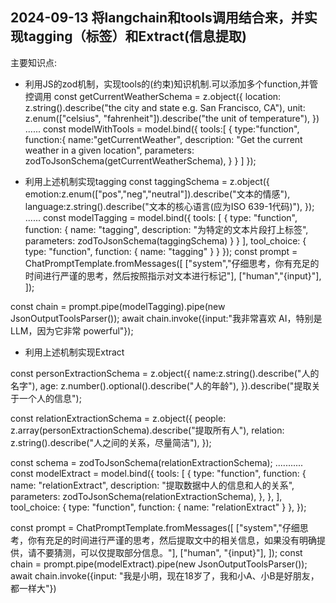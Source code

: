 ## 2024-09-13 将langchain和tools调用结合来，并实现tagging（标签）和Extract(信息提取)
主要知识点:
* 利用JS的zod机制，实现tools的(约束)知识机制.可以添加多个function,并管控调用
const getCurrentWeatherSchema = z.object({
    location: z.string().describe("the city and state e.g. San Francisco, CA"),
    unit: z.enum(["celsius", "fahrenheit"]).describe("the unit of temperature"),
})
......
const modelWithTools = model.bind({
    tools:[
        {
            type:"function",
            function:{
                name:"getCurrentWeather",
                description: "Get the current weather in a given location",
                parameters: zodToJsonSchema(getCurrentWeatherSchema),
            }
        }
    ]
});

* 利用上述机制实现tagging
const taggingSchema = z.object({
    emotion:z.enum(["pos","neg","neutral"]).describe("文本的情感"),
    language:z.string().describe("文本的核心语言(应为ISO 639-1代码)"),
});
......
const modelTagging = model.bind({
    tools: [
        {
            type: "function",
            function: {
                name: "tagging",
                description: "为特定的文本片段打上标签",
                parameters: zodToJsonSchema(taggingSchema)
            }
        }
    ],
    tool_choice: {
        type: "function",
        function: {
            name: "tagging"
        }
    }
});
const prompt = ChatPromptTemplate.fromMessages([
    ["system","仔细思考，你有充足的时间进行严谨的思考，然后按照指示对文本进行标记"],
    ["human","{input}"],
]);

const chain = prompt.pipe(modelTagging).pipe(new JsonOutputToolsParser());
await chain.invoke({input:"我非常喜欢 AI，特别是 LLM，因为它非常 powerful"}); 

* 利用上述机制实现Extract

const personExtractionSchema = z.object({
    name:z.string().describe("人的名字"),
    age: z.number().optional().describe("人的年龄"),
}).describe("提取关于一个人的信息");

const relationExtractionSchema = z.object({
    people: z.array(personExtractionSchema).describe("提取所有人"),
    relation: z.string().describe("人之间的关系，尽量简洁"),
});

const schema = zodToJsonSchema(relationExtractionSchema);
...........
const modelExtract = model.bind({
  tools: [
    {
      type: "function",
      function: {
        name: "relationExtract",
        description: "提取数据中人的信息和人的关系",
        parameters: zodToJsonSchema(relationExtractionSchema),
      },
    },
  ],
  tool_choice: { type: "function", function: { name: "relationExtract" } },
});

const prompt = ChatPromptTemplate.fromMessages([
  ["system","仔细思考，你有充足的时间进行严谨的思考，然后提取文中的相关信息，如果没有明确提供，请不要猜测，可以仅提取部分信息。"],
  ["human", "{input}"],
]);
const chain = prompt.pipe(modelExtract).pipe(new JsonOutputToolsParser());
await chain.invoke({input: "我是小明，现在18岁了，我和小A、小B是好朋友，都一样大"})
